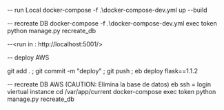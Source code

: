 -- run Local
 docker-compose -f .\docker-compose-dev.yml up --build

 -- recreate DB
 docker-compose -f .\docker-compose-dev.yml exec token python manage.py recreate_db

 --<run in : http://localhost:5001/>

-- deploy AWS

  git add .  ;
  git commit -m "deploy"  ;
  git push ; eb deploy
flask==1.1.2

-- recreate DB AWS (CAUTION: Elimina la base de datos)
eb ssh  =  login viertual instance
cd /var/app/current
docker-compose exec token python manage.py recreate_db
